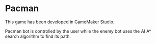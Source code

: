 # Pacman

This game has been developed in GameMaker Studio.

Pacman bot is controlled by the user while the enemy bot uses the AI A* search algorithm to find its path.
